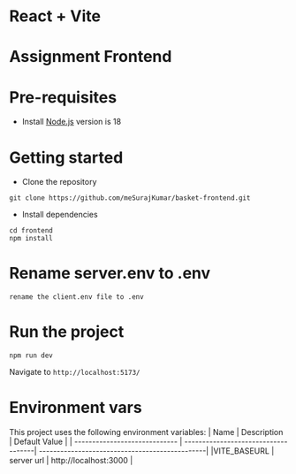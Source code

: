 # React + Vite

# Assignment Frontend
# Pre-requisites
- Install [Node.js](https://nodejs.org/en/) version is 18

# Getting started
- Clone the repository
```
git clone https://github.com/meSurajKumar/basket-frontend.git

```
- Install dependencies
```
cd frontend
npm install
```
# Rename server.env to .env
```
rename the client.env file to .env 
```


# Run the project
```
npm run dev

```
  Navigate to `http://localhost:5173/`
# Environment vars
This project uses the following environment variables:
| Name                          | Description                         | Default Value                                  |
| ----------------------------- | ------------------------------------| -----------------------------------------------|
|VITE_BASEURL           | server url            | http://localhost:3000      |
